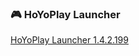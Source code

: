 ### 🎮 HoYoPlay Launcher

[HoYoPlay Launcher 1.4.2.199](https://download-porter.hoyoverse.com/download-porter/2025/01/14/VYTpXlbWo8_1.4.2.199_1_0_hyp_hoyoverse_prod_202501021059_rmFvwOfI.exe?trace_key=HoYoPlay_install_ua_dbcc3d4b3d37)
